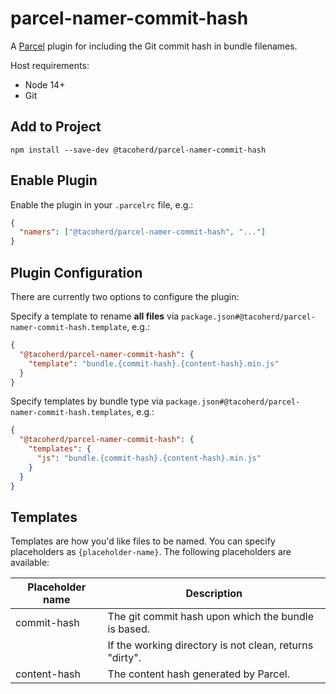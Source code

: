 # parcel-namer-commit-hash

A [Parcel][] plugin for including the Git commit hash in bundle filenames.

Host requirements:

- Node 14+
- Git

## Add to Project

```shell
npm install --save-dev @tacoherd/parcel-namer-commit-hash
```

## Enable Plugin

Enable the plugin in your `.parcelrc` file, e.g.:

```json
{
  "namers": ["@tacoherd/parcel-namer-commit-hash", "..."]
}
```

## Plugin Configuration

There are currently two options to configure the plugin:

Specify a template to rename **all files** via `package.json#@tacoherd/parcel-namer-commit-hash.template`, e.g.:

```json
{
  "@tacoherd/parcel-namer-commit-hash": {
    "template": "bundle.{commit-hash}.{content-hash}.min.js"
  }
}
```

Specify templates by bundle type via `package.json#@tacoherd/parcel-namer-commit-hash.templates`, e.g.:

```json
{
  "@tacoherd/parcel-namer-commit-hash": {
    "templates": {
      "js": "bundle.{commit-hash}.{content-hash}.min.js"
    }
  }
}
```

## Templates

Templates are how you'd like files to be named. You can specify placeholders as `{placeholder-name}`. The following placeholders are available:

| Placeholder name | Description                                             |
| ---------------- | ------------------------------------------------------- |
| commit-hash      | The git commit hash upon which the bundle is based.     |
|                  | If the working directory is not clean, returns "dirty". |
| content-hash     | The content hash generated by Parcel.                   |

[parcel]: https://parceljs.org/
